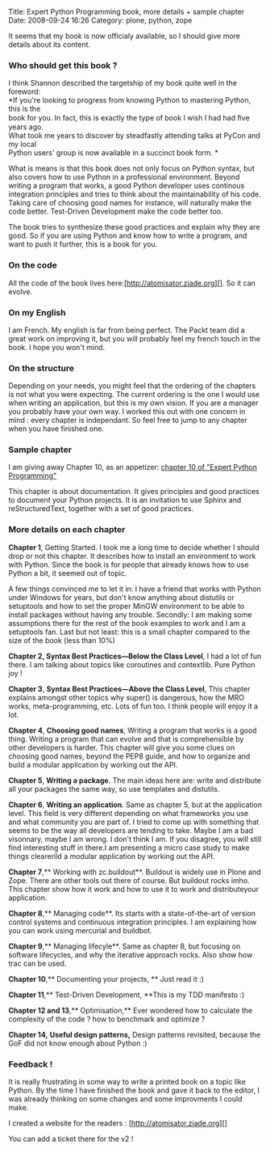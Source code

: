 Title: Expert Python Programming book, more details + sample chapter
Date: 2008-09-24 16:26
Category: plone, python, zope

It seems that my book is now officialy available, so I should give more
details about its content.   
### Who should get this book ?

  
I think Shannon described the targetship of my book quite well in the
foreword:   
*If you're looking to progress from knowing Python to mastering Python,
this is the   
book for you. In fact, this is exactly the type of book I wish I had
had ﬁve years ago.   
What took me years to discover by steadfastly attending talks at PyCon
and my local   
Python users' group is now available in a succinct book form. *   
  
What is means is that this book does not only focus on Python syntax,
but also covers how to use Python in a professional environment. Beyond
writing a program that works, a good Python developer uses continous
integration principles and tries to think about the maintainability of
his code. Taking care of choosing good names for instance, will
naturally make the code better. Test-Driven Development make the code
better too.   
  
The book tries to synthesize these good practices and explain why they
are good. So if you are using Python and know how to write a program,
and want to push it further, this is a book for you.   

### On the code

  
All the code of the book lives here:[http://atomisator.ziade.org][]. So
it can evolve.   
### On my English

  
I am French. My english is far from being perfect. The Packt team did a
great work on improving it, but you will probably feel my french touch
in the book. I hope you won't mind.   
### On the structure

  
Depending on your needs, you might feel that the ordering of the
chapters is not what you were expecting. The current ordering is the one
I would use when writing an application, but this is my own vision. If
you are a manager you probably have your own way. I worked this out with
one concern in mind : every chapter is independant. So feel free to jump
to any chapter when you have finished one.   
### Sample chapter

  
I am giving away Chapter 10, as an appetizer: [chapter 10 of "Expert
Python Programming"][]   
  
This chapter is about documentation. It gives principles and good
practices to document your Python projects. It is an invitation to use
Sphinx and reStructuredText, together with a set of good practices.   
### More details on each chapter

  
**Chapter 1**, Getting Started. I took me a long time to decide whether
I should drop or not this chapter. It describes how to install an
environment to work with Python. Since the book is for people that
already knows how to use Python a bit, it seemed out of topic.   
  
A few things convinced me to let it in: I have a friend that works with
Python under Windows for years, but don't know anything about distutils
or setuptools and how to set the proper MinGW environment to be able to
install packages without having any trouble. Secondly: I am making some
assumptions there for the rest of the book examples to work and I am a
setuptools fan. Last but not least: this is a small chapter compared to
the size of the book (less than 10%)   
  
**Chapter 2, Syntax Best Practices—Below the Class Level**, I had a lot
of fun there. I am talking about topics like coroutines and contextlib.
Pure Python joy !   
  
**Chapter 3**, **Syntax Best Practices—Above the Class Level**, This
chapter explains amongst other topics why super() is dangerous, how the
MRO works, meta-programming, etc. Lots of fun too. I think people will
enjoy it a lot.   
  
**Chapter 4**, **Choosing good names**, Writing a program that works is
a good thing. Writing a program that can evolve and that is
comprehensible by other developers is harder. This chapter will give you
some clues on choosing good names, beyond the PEP8 guide, and how to
organize and build a modular application by working out the API.   
  
**Chapter 5**, **Writing a package**. The main ideas here are: write
and distribute all your packages the same way, so use templates and
distutils.   
  
**Chapter 6**, **Writing an application**. Same as chapter 5, but at
the application level. This field is very different depending on what
frameworks you use and what community you are part of. I tried to come
up with something that seems to be the way all developers are tending to
take. Maybe I am a bad visonnary, maybe I am wrong. I don't think I am.
If you disagree, you will still find interesting stuff in there.I am
presenting a micro case study to make things clearerild a modular
application by working out the API.   
  
**Chapter 7**,** Working with zc.buildout**. Buildout is widely use in
Plone and Zope. There are other tools out there of course. But buildout
rocks imho. This chapter show how it work and how to use it to work and
distributeyour application.   
  
**Chapter 8**,** Managing code**. Its starts with a state-of-the-art of
version control systems and continuous integration principles. I am
explaining how you can work using mercurial and buildbot.   
  
**Chapter 9**,** Managing lifecyle**. Same as chapter 8, but focusing
on software lifecycles, and why the iterative approach rocks. Also show
how trac can be used.   
  
**Chapter 10**,** Documenting your projects, ** Just read it :)   
  
**Chapter 11**,** Test-Driven Development, **This is my TDD manifesto
:)   
  
**Chapter 12 and 13**,** Optimisation,** Ever wondered how to calculate
the complexity of the code ? how to benchmark and optimize ?   
  
**Chapter 14,** **Useful design patterns,** Design patterns revisited,
because the GoF did not know enough about Python :)   
### Feedback !

  
It is really frustrating in some way to write a printed book on a topic
like Python. By the time I have finished the book and gave it back to
the editor, I was already thinking on some changes and some improvments
I could make.   
  
I created a website for the readers : [http://atomisator.ziade.org][]   
  
You can add a ticket there for the v2 !

  [http://atomisator.ziade.org]: http://atomisator.ziade.org
  [chapter 10 of "Expert Python Programming"]: http://tarekziade.files.wordpress.com/2008/09/chapter-10.pdf
